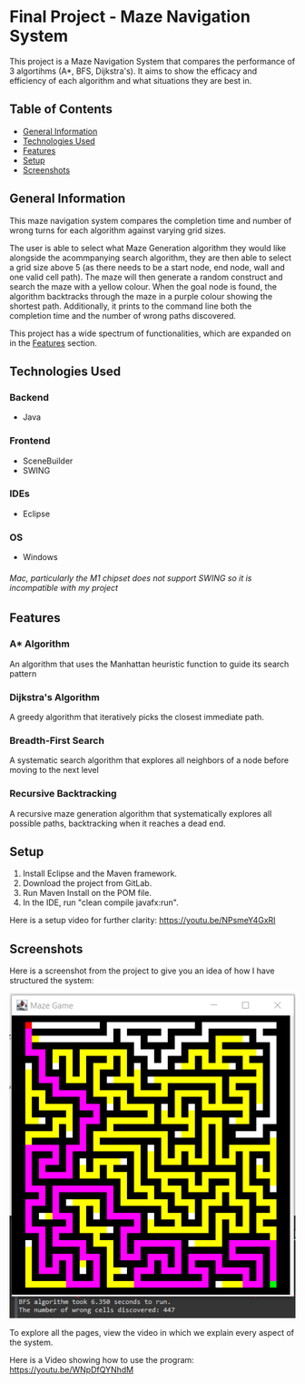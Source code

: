 # Final Project - Maze Navigation System
This project is a Maze Navigation System that compares the performance of 3 algortihms (A*, BFS, Dijkstra's).
It aims to show the efficacy and efficiency of each algorithm and what situations they are best in.

## Table of Contents
* [General Information](#general-information)
* [Technologies Used](#technologies-used)
* [Features](#features)
* [Setup](#setup)
* [Screenshots](#screenshots)

## General Information
This maze navigation system compares the completion time and number of wrong turns for each algorithm against varying grid sizes.

The user is able to select what Maze Generation algorithm they would like alongside the acommpanying search algorithm, 
they are then able to select a grid size above 5 (as there needs to be a start node, end node, wall and one valid cell path).
The maze will then generate a random construct and search the maze with a yellow colour. 
When the goal node is found, the algorithm backtracks through the maze in a purple colour showing the shortest path.
Additionally, it prints to the command line both the completion time and the number of wrong paths discovered.

This project has a wide spectrum of functionalities, which are expanded on in the [Features](#features) section.

## Technologies Used
### Backend
* Java

### Frontend
* SceneBuilder
* SWING

### IDEs
* Eclipse

### OS
* Windows
###### Mac, particularly the M1 chipset does not support SWING so it is incompatible with my project

## Features
### A* Algorithm 
An algorithm that uses the Manhattan heuristic function to guide its search pattern
### Dijkstra's Algorithm
A greedy algorithm that iteratively picks the closest immediate path.
### Breadth-First Search 
A systematic search algorithm that explores all neighbors of a node before moving to the next level
### Recursive Backtracking
A recursive maze generation algorithm that systematically explores all possible paths, backtracking when it reaches a dead end.


## Setup

1. Install Eclipse and the Maven framework.
2. Download the project from GitLab.
3. Run Maven Install on the POM file.
4. In the IDE, run "clean compile javafx:run".

Here is a setup video for further clarity:
https://youtu.be/NPsmeY4GxRI

## Screenshots

Here is a screenshot from the project to give you an idea of how I have structured the system:

![Example](src/main/resources/example.PNG)

To explore all the pages, view the video in which we explain every aspect of the system.

Here is a Video showing how to use the program:
https://youtu.be/WNpDfQYNhdM
